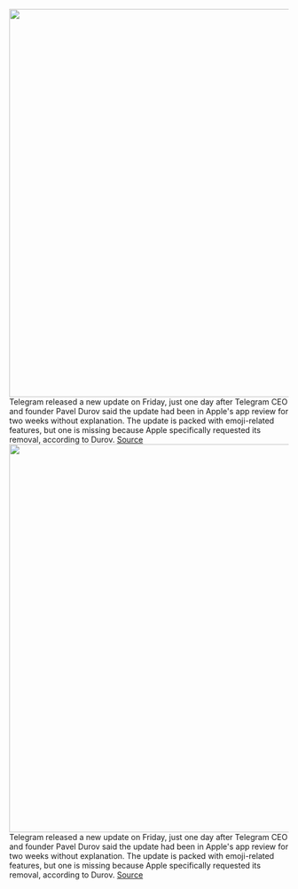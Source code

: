 <img src='https://cdn.vox-cdn.com/thumbor/4PV6ByXM4dLe3qWUsSpGlUVXnCg=/0x0:2040x1360/1200x800/filters:focal(857x517:1183x843)/cdn.vox-cdn.com/uploads/chorus_image/image/71237839/acastro_180417_1777_telegram_0004.0.jpg' width='700px' /><br/>
Telegram released a new update on Friday, just one day after Telegram CEO and founder Pavel Durov said the update had been in Apple's app review for two weeks without explanation. The update is packed with emoji-related features, but one is missing because Apple specifically requested its removal, according to Durov.
<a href='https://www.theverge.com/2022/8/12/23303446/telegram-update-apple-emoji-telemoji'> Source <a/><img src='https://cdn.vox-cdn.com/thumbor/4PV6ByXM4dLe3qWUsSpGlUVXnCg=/0x0:2040x1360/1200x800/filters:focal(857x517:1183x843)/cdn.vox-cdn.com/uploads/chorus_image/image/71237839/acastro_180417_1777_telegram_0004.0.jpg' width='700px' /><br/>
Telegram released a new update on Friday, just one day after Telegram CEO and founder Pavel Durov said the update had been in Apple's app review for two weeks without explanation. The update is packed with emoji-related features, but one is missing because Apple specifically requested its removal, according to Durov.
<a href='https://www.theverge.com/2022/8/12/23303446/telegram-update-apple-emoji-telemoji'> Source <a/>